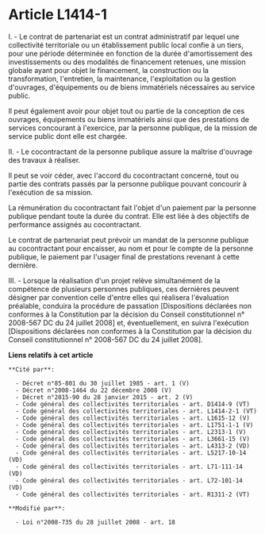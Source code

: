 # Article L1414-1

I. - Le contrat de partenariat est un contrat administratif par lequel une collectivité territoriale ou un établissement
public local confie à un tiers, pour une période déterminée en fonction de la durée d'amortissement des investissements ou
des modalités de financement retenues, une mission globale ayant pour objet le financement, la construction ou la
transformation, l'entretien, la maintenance, l'exploitation ou la gestion d'ouvrages, d'équipements ou de biens immatériels
nécessaires au service public.

Il peut également avoir pour objet tout ou partie de la conception de ces ouvrages, équipements ou biens immatériels ainsi
que des prestations de services concourant à l'exercice, par la personne publique, de la mission de service public dont elle
est chargée.

II. - Le cocontractant de la personne publique assure la maîtrise d'ouvrage des travaux à réaliser.

Il peut se voir céder, avec l'accord du cocontractant concerné, tout ou partie des contrats passés par la personne publique
pouvant concourir à l'exécution de sa mission.

La rémunération du cocontractant fait l'objet d'un paiement par la personne publique pendant toute la durée du contrat. Elle
est liée à des objectifs de performance assignés au cocontractant.

Le contrat de partenariat peut prévoir un mandat de la personne publique au cocontractant pour encaisser, au nom et pour le
compte de la personne publique, le paiement par l'usager final de prestations revenant à cette dernière.

III. - Lorsque la réalisation d'un projet relève simultanément de la compétence de plusieurs personnes publiques, ces
dernières peuvent désigner par convention celle d'entre elles qui réalisera l'évaluation préalable, conduira la procédure de
passation [Dispositions déclarées non conformes à la Constitution par la décision du Conseil constitutionnel n° 2008-567 DC
du 24 juillet 2008] et, éventuellement, en suivra l'exécution [Dispositions déclarées non conformes à la Constitution par la
décision du Conseil constitutionnel n° 2008-567 DC du 24 juillet 2008].

**Liens relatifs à cet article**

	**Cité par**:

	  - Décret n°85-801 du 30 juillet 1985 - art. 1 (V)
	  - Décret n°2008-1464 du 22 décembre 2008 (V)
	  - Décret n°2015-90 du 28 janvier 2015 - art. 2 (V)
	  - Code général des collectivités territoriales - art. D1414-9 (VT)
	  - Code général des collectivités territoriales - art. L1414-2-1 (VT)
	  - Code général des collectivités territoriales - art. L1615-12 (V)
	  - Code général des collectivités territoriales - art. L1751-1-1 (V)
	  - Code général des collectivités territoriales - art. L2313-1 (V)
	  - Code général des collectivités territoriales - art. L3661-15 (V)
	  - Code général des collectivités territoriales - art. L4313-2 (VD)
	  - Code général des collectivités territoriales - art. L5217-10-14 (VD)
	  - Code général des collectivités territoriales - art. L71-111-14 (VD)
	  - Code général des collectivités territoriales - art. L72-101-14 (VD)
	  - Code général des collectivités territoriales - art. R1311-2 (VT)

	**Modifié par**:

	  - Loi n°2008-735 du 28 juillet 2008 - art. 18
